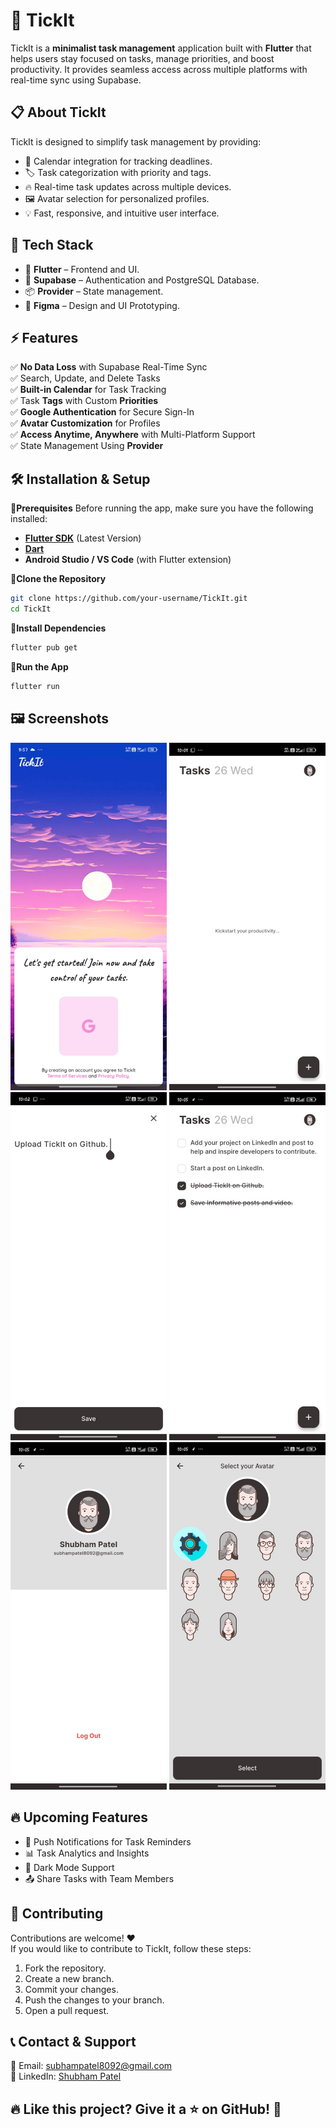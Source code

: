 # 🎯 TickIt
TickIt is a **minimalist task management** application built with **Flutter** that helps users stay focused on tasks, manage priorities, and boost productivity. It provides seamless access across multiple platforms with real-time sync using Supabase.
 
## 📋 About TickIt
TickIt is designed to simplify task management by providing:
- 📆 Calendar integration for tracking deadlines.
- 🏷️ Task categorization with priority and tags.
- 🔥 Real-time task updates across multiple devices.
- 🖼️ Avatar selection for personalized profiles.
- 💡 Fast, responsive, and intuitive user interface.

## 🚀 Tech Stack
- 🎯 **Flutter** – Frontend and UI.
- 🔐 **Supabase** – Authentication and PostgreSQL Database.
- 📦 **Provider** – State management.
- 🎨 **Figma** – Design and UI Prototyping.

## ⚡️ Features
✅ **No Data Loss** with Supabase Real-Time Sync  
✅ Search, Update, and Delete Tasks  
✅ **Built-in Calendar** for Task Tracking  
✅ Task **Tags** with Custom **Priorities**  
✅ **Google Authentication** for Secure Sign-In  
✅ **Avatar Customization** for Profiles  
✅ **Access Anytime, Anywhere** with Multi-Platform Support  
✅ State Management Using **Provider** 

## 🛠 Installation & Setup
🔹**Prerequisites**
Before running the app, make sure you have the following installed:
* [**Flutter SDK**](https://docs.flutter.dev/get-started/install) (Latest Version)
* [**Dart**](https://dart.dev/get-dart)
* **Android Studio / VS Code** (with Flutter extension)

🔹**Clone the Repository**
```sh
git clone https://github.com/your-username/TickIt.git
cd TickIt
```
🔹**Install Dependencies**
```sh
flutter pub get
```
🔹**Run the App**
```sh
flutter run
```

## 🖼 Screenshots
<p align="center">
 <img src="https://github.com/shubham24680/TickIt/blob/main/assets/images/onboarding.jpg" alt="Onboarding Screen" width="250">
 <img src="https://github.com/shubham24680/TickIt/blob/main/assets/images/home.jpg" alt="Home Screen" width="250">
 <img src="https://github.com/shubham24680/TickIt/blob/main/assets/images/edit.jpg" alt="Edit Screen" width="250">
 <img src="https://github.com/shubham24680/TickIt/blob/main/assets/images/tasks.jpg" alt="Task Screen" width="250">
 <img src="https://github.com/shubham24680/TickIt/blob/main/assets/images/profile.jpg" alt="Profile Screen" width="250">
 <img src="https://github.com/shubham24680/TickIt/blob/main/assets/images/avatars.jpg" alt="Avatar Screen" width="250">
</p>

## 🔥 Upcoming Features
- 🔔 Push Notifications for Task Reminders
- 📊 Task Analytics and Insights
- 🌙 Dark Mode Support
- 📤 Share Tasks with Team Members

## 🤝 Contributing
Contributions are welcome! ❤️\
If you would like to contribute to TickIt, follow these steps:
1. Fork the repository.
2. Create a new branch.
3. Commit your changes.
4. Push the changes to your branch.
5. Open a pull request.

## 📞 Contact & Support
💌 Email: subhampatel8092@gmail.com\
🔗 LinkedIn: [Shubham Patel](https://www.linkedin.com/in/shubham-patel-5353011b9/)

## 🔥 Like this project? Give it a ⭐ on GitHub! 🚀

